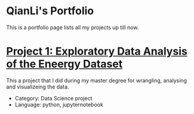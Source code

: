 # QianLi's Portfolio
This is a portfolio page lists all my projects up till now. 

# [Project 1: Exploratory Data Analysis of the Eneergy Dataset](https://github.com/lyyyyie/5145-DS#5145-ds) 

This a project that I did during my master degree for wrangling, analysing and visualizeing the data. 
* Category: Data Science project 
* Language: python, jupyternotebook


